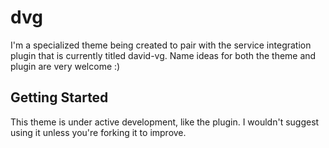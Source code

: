 dvg
===

I'm a specialized theme being created to pair with the service integration plugin that is currently titled david-vg. Name ideas for both the theme and plugin are very welcome :)

Getting Started
---------------

This theme is under active development, like the plugin. I wouldn't suggest using it unless you're forking it to improve.
